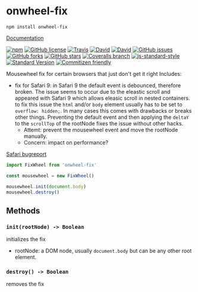 # onwheel-fix

```shell
npm install onwheel-fix
```
[Documentation](https://pixelass.github.io/onwheel-fix/)

[![npm](https://img.shields.io/npm/v/onwheel-fix.svg)](https://www.npmjs.com/package/onwheel-fix)
[![GitHub license](https://img.shields.io/github/license/pixelass/onwheel-fix.svg)](https://github.com/pixelass/onwheel-fix/blob/master/LICENSE)
[![Travis](https://img.shields.io/travis/pixelass/onwheel-fix.svg)](https://travis-ci.org/pixelass/onwheel-fix)
[![David](https://img.shields.io/david/pixelass/onwheel-fix.svg)](https://david-dm.org/pixelass/onwheel-fix)
[![David](https://img.shields.io/david/dev/pixelass/onwheel-fix.svg)](https://david-dm.org/pixelass/onwheel-fix#info=devDependencies&view=table)
[![GitHub issues](https://img.shields.io/github/issues/pixelass/onwheel-fix.svg)](https://github.com/pixelass/onwheel-fix/issues)
[![GitHub forks](https://img.shields.io/github/forks/pixelass/onwheel-fix.svg)](https://github.com/pixelass/onwheel-fix/network)
[![GitHub stars](https://img.shields.io/github/stars/pixelass/onwheel-fix.svg)](https://github.com/pixelass/onwheel-fix/stargazers)
[![Coveralls branch](https://img.shields.io/coveralls/pixelass/onwheel-fix.svg)](https://coveralls.io/github/pixelass/onwheel-fix)
[![js-standard-style](https://img.shields.io/badge/code%20style-standard-brightgreen.svg)](http://standardjs.com/)
[![Standard Version](https://img.shields.io/badge/release-standard%20version-brightgreen.svg)](https://github.com/conventional-changelog/standard-version)
[![Commitizen friendly](https://img.shields.io/badge/commitizen-friendly-brightgreen.svg)](http://commitizen.github.io/cz-cli/)



Mousewheel fix for certain browsers that just don't get it right
Includes:

- fix for Safari 9:
  in Safari 9 the default event is debounced, therefore broken.
  The issue seems to occur due to the eleastic scroll and appeared with Safari 9
  which allows eleasic scroll in nested containers.
  to fix this issue the `html` and/or `body` element usually has to be set to `overflow: hidden;`.
  In many cases this comes with drawbacks or breaks other things.
  Preventing the default event and then applying the `deltaY` to the `scrollTop`
  of the rootNode fixes the issue without other hacks.
  - Attemt: prevent the mousewheel event and move the rootNode manually.
  - Concern: impact on performance?

[Safari bugreport](https://bugs.webkit.org/show_bug.cgi?id=149526)

```js
import FixWheel from 'onwheel-fix'

const mousewheel = new FixWheel()

mousewheel.init(document.body)
mousewheel.destroy()
```

## Methods

### `init(rootNode) -> Boolean`
initializes the fix
* rootNode: a DOM node, usually `document.body` but can be any other root element.

### `destroy() -> Boolean`
removes the fix
